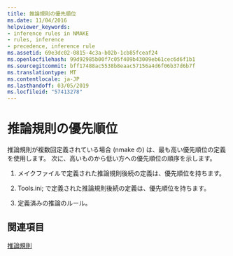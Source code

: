 ```yaml
---
title: 推論規則の優先順位
ms.date: 11/04/2016
helpviewer_keywords:
- inference rules in NMAKE
- rules, inference
- precedence, inference rule
ms.assetid: 69e3dc02-0815-4c3a-b02b-1cb85fceaf24
ms.openlocfilehash: 99d92985b00f7c05f409b43009eb61cec6d6f1b1
ms.sourcegitcommit: bff17488ac5538b8eaac57156a4d6f06b37d6b7f
ms.translationtype: MT
ms.contentlocale: ja-JP
ms.lasthandoff: 03/05/2019
ms.locfileid: "57413278"
---
```

# <a name="precedence-in-inference-rules"></a>推論規則の優先順位

推論規則が複数回定義されている場合 (nmake の) は、最も高い優先順位の定義を使用します。 次に、高いものから低い方への優先順位の順序を示します。

1. メイクファイルで定義された推論規則後続の定義は、優先順位を持ちます。

1. Tools.ini; で定義された推論規則後続の定義は、優先順位を持ちます。

1. 定義済みの推論のルール。

## <a name="see-also"></a>関連項目

[推論規則](../build/inference-rules.md)
